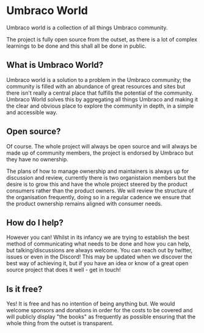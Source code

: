 # Umbraco World

Umbraco world is a collection of all things Umbraco community.

The project is fully open source from the outset, as there is a lot of complex learnings to be done and this shall all be done in public.

## What is Umbraco World?
Umbraco world is a solution to a problem in the Umbraco community; the community is filled with an abundance of great resources and sites but there isn't really a central place that fulfills the potential of the community. Umbraco World solves this by aggregating all things Umbraco and making it the clear and obvious place to explore the community in depth, in a simple and accessible way.

## Open source?
Of course. The whole project will always be open source and will always be made up of community members, the project is endorsed by Umbraco but they have no ownership.

The plans of how to manage ownership and maintainers is always up for discussion and review, currently there is two organistaion members but the desire is to grow this and have the whole project steered by the product consumers rather than the product owners. We will review the structure of the organisation frequently, doing so in a  regular cadence we ensure that the product ownership remains aligned with consumer needs.

## How do I help?
However you can! Whilst in its infancy we are trying to establish the best method of communicating what needs to be done and how you can help, but talking/discussions are always welcome. You can reach out by twitter, issues or even in the Discord! This may be updated when we discover the best way of achieving it, but if you have an idea or know of a great open source project that does it well - get in touch! 

## Is it free?
Yes! It is free and has no intention of being anything but. We would welcome sponsors and donations in order for the costs to be covered and will publicly display "the books" as frequently as possible ensuring that the whole thing from the outset is transparent.

